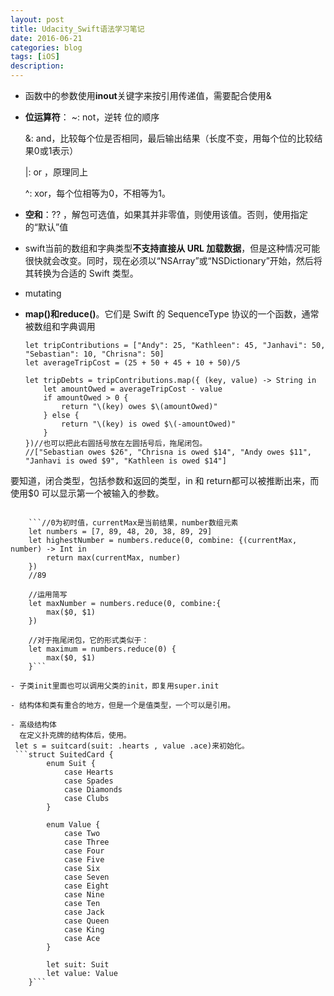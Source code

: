 ```yaml
---
layout: post
title: Udacity_Swift语法学习笔记
date: 2016-06-21
categories: blog
tags: [iOS]
description:  
---
```


- 函数中的参数使用**inout**关键字来按引用传递值，需要配合使用& 

- **位运算符**：
	~: not，逆转 位的顺序

	&: and，比较每个位是否相同，最后输出结果（长度不变，用每个位的比较结果0或1表示）

	|: or ，原理同上

	^: xor，每个位相等为0，不相等为1。 

- **空和**：?? ，解包可选值，如果其并非零值，则使用该值。否则，使用指定的“默认”值

- swift当前的数组和字典类型**不支持直接从 URL 加载数据**，但是这种情况可能很快就会改变。同时，现在必须以“NSArray”或“NSDictionary”开始，然后将其转换为合适的 Swift 类型。

- mutating

- **map()和reduce()**。它们是 Swift 的 SequenceType 协议的一个函数，通常被数组和字典调用
	
	```//本示例理解为遍历并可处理每个数据，还可自定义返回值。
	let tripContributions = ["Andy": 25, "Kathleen": 45, "Janhavi": 50, "Sebastian": 10, "Chrisna": 50]
 	let averageTripCost = (25 + 50 + 45 + 10 + 50)/5
 	
 	let tripDebts = tripContributions.map({ (key, value) -> String in
	    let amountOwed = averageTripCost - value
	    if amountOwed > 0 {
	        return "\(key) owes $\(amountOwed)"
	    } else {
	        return "\(key) is owed $\(-amountOwed)"
	    }
	})//也可以把此右圆括号放在左圆括号后，拖尾闭包。
	//["Sebastian owes $26", "Chrisna is owed $14", "Andy owes $11", "Janhavi is owed $9", "Kathleen is owed $14"]
 要知道，闭合类型，包括参数和返回的类型，in 和 return都可以被推断出来，而使用$0 可以显示第一个被输入的参数。
```
 	
 	```//0为初时值，currentMax是当前结果，number数组元素
 	let numbers = [7, 89, 48, 20, 38, 89, 29]
	let highestNumber = numbers.reduce(0, combine: {(currentMax, number) -> Int in
    	return max(currentMax, number)
	})
	//89

	//运用简写
	let maxNumber = numbers.reduce(0, combine:{
    	max($0, $1)
	})

	//对于拖尾闭包，它的形式类似于：
	let maximum = numbers.reduce(0) {
    	max($0, $1)
	}```

- 子类init里面也可以调用父类的init，即复用super.init

- 结构体和类有重合的地方，但是一个是值类型，一个可以是引用。

- 高级结构体
  在定义扑克牌的结构体后，使用。
 let s = suitcard(suit: .hearts , value .ace)来初始化。
 ```struct SuitedCard {
	    enum Suit {
	        case Hearts
	        case Spades
	        case Diamonds
	        case Clubs
	    }

	    enum Value {
	        case Two
	        case Three
	        case Four
	        case Five
	        case Six
	        case Seven
	        case Eight
	        case Nine
	        case Ten
	        case Jack
	        case Queen
	        case King
	        case Ace
	    }

	    let suit: Suit
	    let value: Value
	}```

